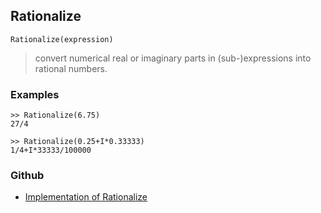 ## Rationalize

```
Rationalize(expression)
```

> convert numerical real or imaginary parts in (sub-)expressions into rational numbers.
 

### Examples
```
>> Rationalize(6.75)
27/4

>> Rationalize(0.25+I*0.33333)
1/4+I*33333/100000
```

### Github

* [Implementation of Rationalize](https://github.com/axkr/symja_android_library/blob/master/symja_android_library/matheclipse-core/src/main/java/org/matheclipse/core/builtin/NumberTheory.java#L4498) 
